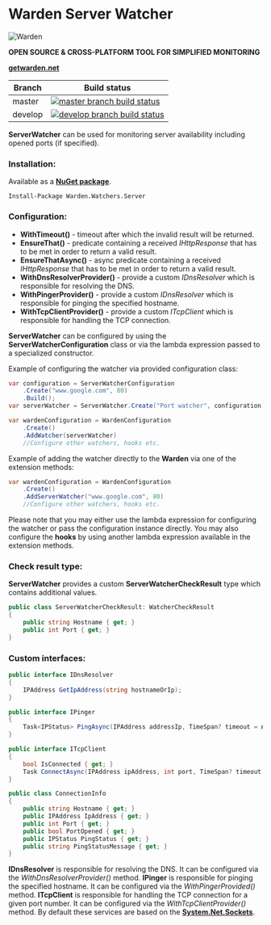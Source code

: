 # Warden Server Watcher

![Warden](http://spetz.github.io/img/warden_logo.png)

**OPEN SOURCE & CROSS-PLATFORM TOOL FOR SIMPLIFIED MONITORING**

**[getwarden.net](http://getwarden.net)**

|Branch             |Build status                                                  
|-------------------|-----------------------------------------------------
|master             |[![master branch build status](https://api.travis-ci.org/warden-stack/Warden.Watchers.Server.svg?branch=master)](https://travis-ci.org/warden-stack/Warden.Watchers.Server)
|develop            |[![develop branch build status](https://api.travis-ci.org/warden-stack/Warden.Watchers.Server.svg?branch=develop)](https://travis-ci.org/warden-stack/Warden.Watchers.Server/branches)

**ServerWatcher** can be used for monitoring server availability including opened ports (if specified).

### Installation:

Available as a **[NuGet package](https://www.nuget.org/packages/Warden.Watchers.Server)**. 
```
Install-Package Warden.Watchers.Server
```

### Configuration:

- **WithTimeout()** - timeout after which the invalid result will be returned.
- **EnsureThat()** - predicate containing a received *IHttpResponse* that has to be met in order to return a valid result.
- **EnsureThatAsync()** - async predicate containing a received *IHttpResponse* that has to be met in order to return a valid result.
- **WithDnsResolverProvider()** - provide a  custom *IDnsResolver* which is responsible for resolving the DNS. 
- **WithPingerProvider()** - provide a  custom *IDnsResolver* which is responsible for pinging the specified hostname.
- **WithTcpClientProvider()** - provide a  custom *ITcpClient* which is responsible for handling the TCP connection.
 

**ServerWatcher** can be configured by using the **ServerWatcherConfiguration** class or via the lambda expression passed to a specialized constructor.

Example of configuring the watcher via provided configuration class:
```csharp
var configuration = ServerWatcherConfiguration
    .Create("www.google.com", 80)
    .Build();
var serverWatcher = ServerWatcher.Create("Port watcher", configuration);

var wardenConfiguration = WardenConfiguration
    .Create()
    .AddWatcher(serverWatcher)
    //Configure other watchers, hooks etc.
```

Example of adding the watcher directly to the **Warden** via one of the extension methods:
```csharp
var wardenConfiguration = WardenConfiguration
    .Create()
    .AddServerWatcher("www.google.com", 80)
    //Configure other watchers, hooks etc.
```

Please note that you may either use the lambda expression for configuring the watcher or pass the configuration instance directly. You may also configure the **hooks** by using another lambda expression available in the extension methods.

### Check result type:
**ServerWatcher** provides a custom **ServerWatcherCheckResult** type which contains additional values.

```csharp
public class ServerWatcherCheckResult: WatcherCheckResult
{
    public string Hostname { get; }
    public int Port { get; }
}
```
### Custom interfaces:
```csharp
public interface IDnsResolver
{
    IPAddress GetIpAddress(string hostnameOrIp);
}

public interface IPinger
{
    Task<IPStatus> PingAsync(IPAddress addressIp, TimeSpan? timeout = null);
}

public interface ITcpClient
{
    bool IsConnected { get; }
    Task ConnectAsync(IPAddress ipAddress, int port, TimeSpan? timeout = null);
}

public class ConnectionInfo
{
    public string Hostname { get; }
    public IPAddress IpAddress { get; }
    public int Port { get; }
    public bool PortOpened { get; }
    public IPStatus PingStatus { get; }
    public string PingStatusMessage { get; }
}
```

**IDnsResolver** is responsible for resolving the DNS. It can be configured via the *WithDnsResolverProvider()* method. 
**IPinger** is responsible for pinging the specified hostname. It can be configured via the *WithPingerProvided()* method. 
**ITcpClient** is responsible for handling the TCP connection for a given port number. It can be configured via the *WithTcpClientProvider()* method. By default these services are based on the **[System.Net.Sockets](https://msdn.microsoft.com/en-us/library/system.net.sockets)**.